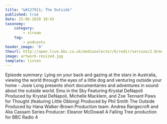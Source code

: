 ```yaml
---
title: "&#127911; The Outside"
published: true
date: 25-06-2020 18:43
taxonomy:
    category:
        - stream
    tag:
        - podcasts
header_image: '0'
theurl: http://open.live.bbc.co.uk/mediaselector/6/redir/version/2.0/mediaset/audio-nondrm-download/proto/http/vpid/p08h0gm9.mp3
image: artwork-resized.jpg
template: listen
--- 
```

Episode summary: Lying on your back and gazing at the stars in Australia, viewing the world through the eyes of a little dog and venturing outside your home - Josie Long presents short documentaries and adventures in sound about the outside world. Emu in the Sky Featuring Krystal DeNapoli Produced by Krystal DeNapoli, Michelle Macklem, and Zoe Tennant Paws for Thought (featuring Little Oblong) Produced by Phil Smith The Outside Produced by Hana Walker-Brown Production team: Andrea Rangecroft and Alia Cassam Series Producer: Eleanor McDowall A Falling Tree production for BBC Radio 4
